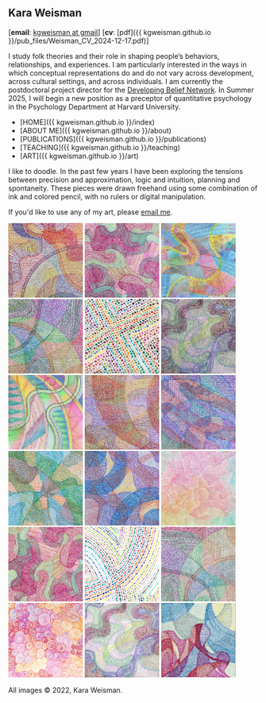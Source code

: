 ## Kara Weisman

[**email**: [kgweisman at gmail](mailto:kgweisman@gmail.com)] [**cv**: [pdf]({{ kgweisman.github.io }}/pub_files/Weisman_CV_2024-12-17.pdf)]

I study folk theories and their role in shaping people’s behaviors, relationships, and experiences. I am particularly interested in the ways in which conceptual representations do and do not vary across development, across cultural settings, and across individuals. I am currently the postdoctoral project director for the [Developing Belief Network](https://www.developingbelief.com/). In Summer 2025, I will begin a new position as a preceptor of quantitative psychology in the Psychology Department at Harvard University.

* [HOME]({{ kgweisman.github.io }}/index)
* [ABOUT ME]({{ kgweisman.github.io }}/about)
* [PUBLICATIONS]({{ kgweisman.github.io }}/publications)
* [TEACHING]({{ kgweisman.github.io }}/teaching)
* [ART]({{ kgweisman.github.io }}/art)

I like to doodle. In the past few years I have been exploring the tensions between precision and approximation, logic and intuition, planning and spontaneity. These pieces were drawn freehand using some combination of ink and colored pencil, with no rulers or digital manipulation. 

If you'd like to use any of my art, please [email me](mailto:kgweisman@gmail.com).

<a href="https://kgweisman.github.io/images/IMG_0317.jpeg" title="doodle"><img src="images/IMG_0317sm.jpeg" width="150" height="150"></a>
<a href="https://kgweisman.github.io/images/IMG_0318.jpeg" title="doodle"><img src="images/IMG_0318sm.jpeg" width="150" height="150"></a>
<a href="https://kgweisman.github.io/images/IMG_7483.jpeg" title="doodle"><img src="images/IMG_7483sm.jpeg" width="150" height="150"></a>
<a href="https://kgweisman.github.io/images/IMG_0319.jpeg" title="doodle"><img src="images/IMG_0319sm.jpeg" width="150" height="150"></a>
<a href="https://kgweisman.github.io/images/IMG_0287.jpeg" title="doodle"><img src="images/IMG_0287sm.jpeg" width="150" height="150"></a>
<a href="https://kgweisman.github.io/images/IMG_0320.jpeg" title="doodle"><img src="images/IMG_0320sm.jpeg" width="150" height="150"></a>
<a href="https://kgweisman.github.io/images/IMG_7485.jpeg" title="doodle"><img src="images/IMG_7485sm.jpeg" width="150" height="150"></a>
<a href="https://kgweisman.github.io/images/IMG_0322.jpeg" title="doodle"><img src="images/IMG_0322sm.jpeg" width="150" height="150"></a>
<a href="https://kgweisman.github.io/images/IMG_0323.jpeg" title="doodle"><img src="images/IMG_0323sm.jpeg" width="150" height="150"></a>
<a href="https://kgweisman.github.io/images/IMG_0324.jpeg" title="doodle"><img src="images/IMG_0324sm.jpeg" width="150" height="150"></a>
<a href="https://kgweisman.github.io/images/IMG_0325.jpeg" title="doodle"><img src="images/IMG_0325sm.jpeg" width="150" height="150"></a>
<a href="https://kgweisman.github.io/images/IMG_1030.jpeg" title="doodle"><img src="images/IMG_1030sm.jpeg" width="150" height="150"></a>
<a href="https://kgweisman.github.io/images/IMG_0314.jpeg" title="doodle"><img src="images/IMG_0314sm.jpeg" width="150" height="150"></a>
<a href="https://kgweisman.github.io/images/IMG_0288.jpeg" title="doodle"><img src="images/IMG_0288sm.jpeg" width="150" height="150"></a>
<a href="https://kgweisman.github.io/images/IMG_0315.jpeg" title="doodle"><img src="images/IMG_0315sm.jpeg" width="150" height="150"></a>
<a href="https://kgweisman.github.io/images/IMG_0911.jpeg" title="doodle"><img src="images/IMG_0911sm.jpeg" width="150" height="150"></a>
<a href="https://kgweisman.github.io/images/IMG_0316.jpeg" title="doodle"><img src="images/IMG_0316sm.jpeg" width="150" height="150"></a>
<a href="https://kgweisman.github.io/images/IMG_0282.jpeg" title="doodle"><img src="images/IMG_0282sm.jpeg" width="150" height="150"></a>

All images © 2022, Kara Weisman.
